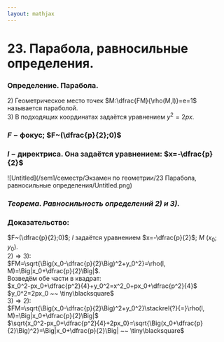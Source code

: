 ```yaml
---  
layout: mathjax  
---  
```

  
# 23. Парабола, равносильные определения.  
  
### Определение. Парабола.  
$2)$ Геометрическое место точек $M:\dfrac{FM}{\rho(M,l)}=e=1$ называется параболой.  
$3)$ В подходящих координатах задаётся уравнением $y^2=2px$.  
  
### $F~-~$фокус; $F~(\dfrac{p}{2};0)$  
  
### $l~-~$директриса. Она задаётся уравнением: $x=-\dfrac{p}{2}$  
  
![Untitled](/sem1/семестр/Экзамен по геометрии/23 Парабола, равносильные определения/Untitled.png)  
  
### *Теорема. Равносильность определений $2)$ и $3)$.*  
  
### Доказательство:  
$F~(\dfrac{p}{2};0)$; $l$ задаётся уравнением $x=-\dfrac{p}{2}$; $M~(x_0;y_0)$.  
$2)\Rightarrow3)$:  
$FM=\sqrt{\Big(x_0-\dfrac{p}{2}\Big)^2+y_0^2}=\rho(l, M)=\Big|x_0+\dfrac{p}{2}\Big|$.  
Возведём обе части в квадрат:  
$x_0^2-px_0+\dfrac{p^2}{4}+y_0^2=x^2_0+px_0+\dfrac{p^2}{4}$  
$y_0^2=2px_0 ~~ \tiny\blacksquare$  
$3)\Rightarrow2)$:  
$FM=\sqrt{\Big(x_0-\dfrac{p}{2}\Big)^2+y_0^2}\stackrel{?}{=}\rho(l, M)=\Big|x_0+\dfrac{p}{2}\Big|$  
$\sqrt{x_0^2-px_0+\dfrac{p^2}{4}+2px_0}=\sqrt{\Big(x_0+\dfrac{p}{2}\Big)^2}=\Big|x_0+\dfrac{p}{2}\Big| ~~ \tiny\blacksquare$  
